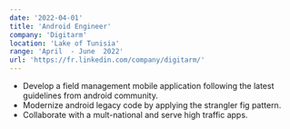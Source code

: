```yaml
---
date: '2022-04-01'
title: 'Android Engineer'
company: 'Digitarm'
location: 'Lake of Tunisia'
range: 'April  - June  2022'
url: 'https://fr.linkedin.com/company/digitarm/'
---
```


- Develop a field management mobile application following the latest guidelines from android community.
- Modernize android legacy code by applying the strangler fig pattern.
- Collaborate with a mult-national and serve high traffic apps.

